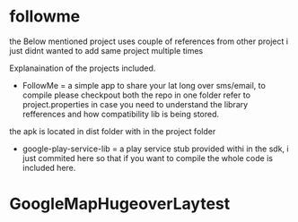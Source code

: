 followme
========



the Below mentioned project uses couple of references from other project i just didnt wanted to add same project multiple times

Explanaination of the projects included.

- FollowMe = a simple app to share your lat long over sms/email, to compile please checkpout both the repo in one folder
refer to project.properties in case you need to understand the library refferences and how compatibility lib is being stored.

the apk is located in dist folder with in the project folder


- google-play-service-lib = a play service stub provided withi in the sdk, i just commited here so that if you want to compile the whole code is included here.



GoogleMapHugeoverLaytest
=========================

